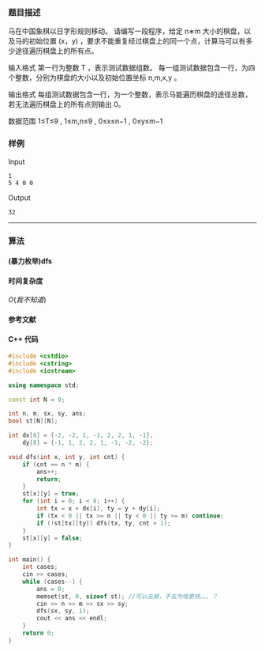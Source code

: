 ### 题目描述

马在中国象棋以日字形规则移动。
请编写一段程序，给定  n∗m  大小的棋盘，以及马的初始位置  (x，y) ，要求不能重复经过棋盘上的同一个点，计算马可以有多少途径遍历棋盘上的所有点。

输入格式
第一行为整数  T ，表示测试数据组数。
每一组测试数据包含一行，为四个整数，分别为棋盘的大小以及初始位置坐标  n,m,x,y 。

输出格式
每组测试数据包含一行，为一个整数，表示马能遍历棋盘的途径总数，若无法遍历棋盘上的所有点则输出 0。

数据范围
1≤T≤9 ,
1≤m,n≤9 ,
0≤x≤n−1 ,
0≤y≤m−1

### 样例

Input

```
1
5 4 0 0
```

Output

```
32
```

----------

### 算法
#### (暴力枚举)dfs


#### 时间复杂度

$O(我不知道)$

#### 参考文献

#### C++ 代码

``` cpp
#include <cstdio>
#include <cstring>
#include <iostream>

using namespace std;

const int N = 9;

int n, m, sx, sy, ans;
bool st[N][N];

int dx[8] = {-2, -2, 1, -1, 2, 2, 1, -1}, 
    dy[8] = {-1, 1, 2, 2, 1, -1, -2, -2};

void dfs(int x, int y, int cnt) {
    if (cnt == n * m) {
        ans++;
        return;
    }
    st[x][y] = true;
    for (int i = 0; i < 8; i++) {
        int tx = x + dx[i], ty = y + dy[i];
        if (tx < 0 || tx >= n || ty < 0 || ty >= m) continue;
        if (!st[tx][ty]) dfs(tx, ty, cnt + 1);
    }
    st[x][y] = false;
}

int main() {
    int cases;
    cin >> cases;
    while (cases--) {
        ans = 0;
        memset(st, 0, sizeof st); //可以去掉，不去为啥更快。。。？
        cin >> n >> m >> sx >> sy;
        dfs(sx, sy, 1);
        cout << ans << endl;
    }
    return 0;
}
```